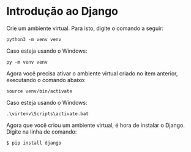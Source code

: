 # **Introdução ao Django**

Crie um ambiente virtual. Para isto, digite o comando a seguir:

```python3 -m venv venv```

Caso esteja usando o Windows:

```py -m venv venv```

Agora você precisa ativar o ambiente virtual criado no item anterior, executando o comando abaixo:

```source venv/bin/activate```

Caso esteja usando o Windows:

```.\virtenv\Scripts\activate.bat```

Agora que você criou um ambiente virtual, é hora de instalar o Django. Digite na linha de comando:

```$ pip install django```